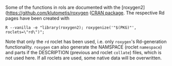 Some of the functions in rols are documented with the [roxygen2](https://github.com/klutometis/roxygen
([CRAN package](http://cran.r-project.org/web/packages/roxygen2/index.html). 
The respective Rd pages have been created with
```
R --vanilla -e "library(roxygen2); roxygenize('"$(PKG)"', roclets=\"rd\")";
```

Note that only the `rd` roclet has been used, i.e. only `roxygen`'s Rd-generation 
functionality. `roxygen` can also generate the NAMSPACE (roclet `namespace`) and 
parts if the DESCRIPTION (previous and roclet `collate`) files, which is not used here. 
If all roclets are used, some native data will be overwritten.
